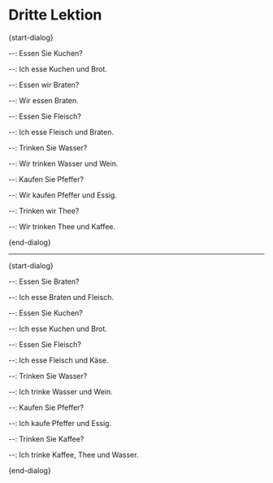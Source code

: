 # Dritte Lektion

{start-dialog}

--:
  Essen Sie Kuchen?

--:
  Ich esse Kuchen und Brot.

--:
  Essen wir Braten?

--:
  Wir essen Braten.

--:
  Essen Sie Fleisch?

--:
  Ich esse Fleisch und Braten.

--:
  Trinken Sie Wasser?

--:
  Wir trinken Wasser und Wein.

--:
  Kaufen Sie Pfeffer?

--:
  Wir kaufen Pfeffer und Essig.

--:
  Trinken wir Thee?

--:
  Wir trinken Thee und Kaffee.

{end-dialog}

---

{start-dialog}

--:
  Essen Sie Braten?

--:
  Ich esse Braten und Fleisch.

--:
  Essen Sie Kuchen?

--:
  Ich esse Kuchen und Brot.

--:
  Essen Sie Fleisch?

--:
  Ich esse Fleisch und Käse.

--:
  Trinken Sie Wasser?

--:
  Ich trinke Wasser und Wein.

--:
  Kaufen Sie Pfeffer?

--:
  Ich kaufe Pfeffer und Essig.

--:
  Trinken Sie Kaffee?

--:
  Ich trinke Kaffee, Thee und Wasser.

{end-dialog}
